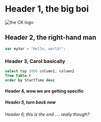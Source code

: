 # Header 1, the big boi
![the CK logo](https://octodex.github.com/images/yaktocat.png)

## Header 2, the right-hand man
```javascript
var myVar = "Hello, world!";
```
### Header 3, Carol basically
```sql
select top 1000 column1, column2
from Table t
order by StartTime desc
```

#### Header 4, wow we are getting specific
##### Header 5, turn back now
###### Header 6, this is the end .... really though?
